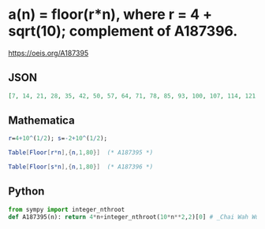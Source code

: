 # a\(n\) \= floor\(r\*n\), where r \= 4 \+ sqrt\(10\); complement of A187396\.
https://oeis.org/A187395
## JSON
```JSON
[7, 14, 21, 28, 35, 42, 50, 57, 64, 71, 78, 85, 93, 100, 107, 114, 121, 128, 136, 143, 150, 157, 164, 171, 179, 186, 193, 200, 207, 214, 222, 229, 236, 243, 250, 257, 265, 272, 279, 286, 293, 300, 307, 315, 322, 329, 336, 343, 350, 358, 365, 372, 379, 386, 393, 401, 408, 415, 422, 429, 436, 444, 451, 458, 465, 472, 479, 487, 494, 501]
```
## Mathematica
```Mathematica
r=4+10^(1/2); s=-2+10^(1/2);
```
```Mathematica
Table[Floor[r*n],{n,1,80}]  (* A187395 *)
```
```Mathematica
Table[Floor[s*n],{n,1,80}]  (* A187396 *)
```
## Python
```Python
from sympy import integer_nthroot
def A187395(n): return 4*n+integer_nthroot(10*n**2,2)[0] # _Chai Wah Wu_, Mar 16 2021
```
